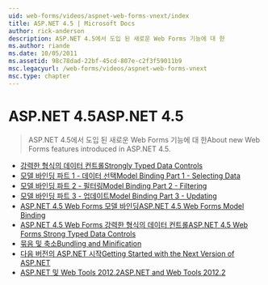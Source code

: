 ```yaml
---
uid: web-forms/videos/aspnet-web-forms-vnext/index
title: ASP.NET 4.5 | Microsoft Docs
author: rick-anderson
description: ASP.NET 4.5에서 도입 된 새로운 Web Forms 기능에 대 한
ms.author: riande
ms.date: 10/05/2011
ms.assetid: 98c78dad-22bf-45cd-807e-c2f3f59011b9
msc.legacyurl: /web-forms/videos/aspnet-web-forms-vnext
msc.type: chapter
---
```

<a name="aspnet-45"></a><span data-ttu-id="c8247-103">ASP.NET 4.5</span><span class="sxs-lookup"><span data-stu-id="c8247-103">ASP.NET 4.5</span></span>
====================
> <span data-ttu-id="c8247-104">ASP.NET 4.5에서 도입 된 새로운 Web Forms 기능에 대 한</span><span class="sxs-lookup"><span data-stu-id="c8247-104">About new Web Forms features introduced in ASP.NET 4.5.</span></span>


- [<span data-ttu-id="c8247-105">강력한 형식의 데이터 컨트롤</span><span class="sxs-lookup"><span data-stu-id="c8247-105">Strongly Typed Data Controls</span></span>](aspnet-vnext-videos-strongly-typed-data-controls.md)
- [<span data-ttu-id="c8247-106">모델 바인딩 파트 1 - 데이터 선택</span><span class="sxs-lookup"><span data-stu-id="c8247-106">Model Binding Part 1 - Selecting Data</span></span>](aspnet-vnext-videos-model-binding-part-1-selecting-data.md)
- [<span data-ttu-id="c8247-107">모델 바인딩 파트 2 - 필터링</span><span class="sxs-lookup"><span data-stu-id="c8247-107">Model Binding Part 2 - Filtering</span></span>](aspnet-vnext-videos-model-binding-part-2-filtering.md)
- [<span data-ttu-id="c8247-108">모델 바인딩 파트 3 - 업데이트</span><span class="sxs-lookup"><span data-stu-id="c8247-108">Model Binding Part 3 - Updating</span></span>](aspnet-vnext-videos-model-binding-part-3-updating.md)
- [<span data-ttu-id="c8247-109">ASP.NET 4.5 Web Forms 모델 바인딩</span><span class="sxs-lookup"><span data-stu-id="c8247-109">ASP.NET 4.5 Web Forms Model Binding</span></span>](aspnet-45-web-forms-model-binding.md)
- [<span data-ttu-id="c8247-110">ASP.NET 4.5 Web Forms 강력한 형식의 데이터 컨트롤</span><span class="sxs-lookup"><span data-stu-id="c8247-110">ASP.NET 4.5 Web Forms Strong Typed Data Controls</span></span>](aspnet-45-web-forms-strong-typed-data-controls.md)
- [<span data-ttu-id="c8247-111">묶음 및 축소</span><span class="sxs-lookup"><span data-stu-id="c8247-111">Bundling and Minification</span></span>](aspnet-vnext-videos-bundling-and-minification.md)
- [<span data-ttu-id="c8247-112">다음 버전의 ASP.NET 시작</span><span class="sxs-lookup"><span data-stu-id="c8247-112">Getting Started with the Next Version of ASP.NET</span></span>](getting-started-with-the-next-version-of-aspnet.md)
- [<span data-ttu-id="c8247-113">ASP.NET 및 Web Tools 2012.2</span><span class="sxs-lookup"><span data-stu-id="c8247-113">ASP.NET and Web Tools 2012.2</span></span>](aspnet-and-web-tools-20122.md)
